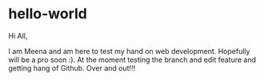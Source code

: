 # hello-world

Hi All,

I am Meena and am here to test my hand on web development. Hopefully will be a pro soon :).
At the moment testing the branch and edit feature and getting hang of Github.
Over and out!!!
